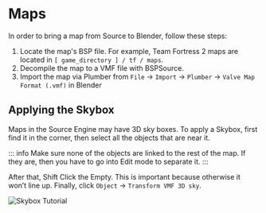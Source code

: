 # Maps

In order to bring a map from Source to Blender, follow these steps:

1. Locate the map's BSP file. For example, Team Fortress 2 maps are located in ``[ game_directory ] / tf / maps``.
2. Decompile the map to a VMF file with BSPSource.
3. Import the map via Plumber from ``File`` -> ``Import`` -> ``Plumber`` -> ``Valve Map Format (.vmf)`` in Blender

## Applying the Skybox

Maps in the Source Engine may have 3D sky boxes. To apply a Skybox, first find it in the corner, then select all the objects that are near it.

::: info
Make sure none of the objects are linked to the rest of the map. If they are, then you have to go into Edit mode to separate it.
:::

After that, Shift Click the Empty. This is important because otherwise it won’t line up.
Finally, click ``Object`` -> ``Transform VMF 3D sky``.

![Skybox Tutorial](/applying_map_skybox.gif)
